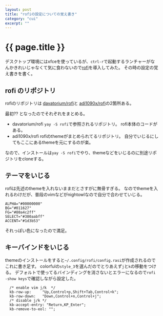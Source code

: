 ```yaml
---
layout: post
title: "rofiの設定についての覚え書き"
category: "cui"
excerpt: ""
---
```


# {{ page.title }}

デスクトップ環境にはxfceを使っているが、`ctrl-r`で起動するランチャーがなんかきれいじゃなくて気に食わないので[rofi](https://github.com/davatorium/rofi)を導入してみた。
その時の設定の覚え書きを書く。

## rofi のリポジトリ

rofiのリポジトリは [davatorium/rofi](https://github.com/davatorium/rofi)と [adi1090x/rofi](https://github.com/adi1090x/rofi)の2箇所ある。

最初?? となったのでそれぞれをまとめる。

- davatorium/rofi
  `yay -S rofi`で参照されるリポジトリ。
  rofi本体のコードがある。
- adi1090x/rofi
  rofiのthemeがまとめられてるリポジトリ。
  自分でいじるにしてもここにあるthemeを元にするのが楽。

なので、インストールは`yay -S rofi`でやり、themeなどをいじるのに別途リポジトリをcloneする。

## テーマをいじる

rofiは先述のthemeを入れないままだとさすがに無骨すぎる。
なのでthemeを入れるわけだが、普段のvimなどがnightowlなので自分で合わせていじる。

```text
ALPHA="#00000000"
BG="#011627"
FG="#80a4c2ff"
SELECT="#300aabff"
ACCENT="#1d3b53"
```

それっぽい色になったので満足。

## キーバインドをいじる

themeのインストールをすると`~/.config/rofi/config.rasi`が作成されるのでこれに書き足す。
colorfulの`style_3`を選んだのでとりあえず`j`と`k`の移動をつける。
デフォルトで使ってるバインディングを消さないとエラーになるので`rofi -show keys`で確認しながら設定した。

```
  /* enable vim j/k  */
  kb-row-up:     "Up,Control+p,Shift+Tab,Control+k";
  kb-row-down:   "Down,Control+n,Control+j";
  /* disable j/k */
  kb-accept-entry: "Return,KP_Enter";
  kb-remove-to-eol: "";
```

